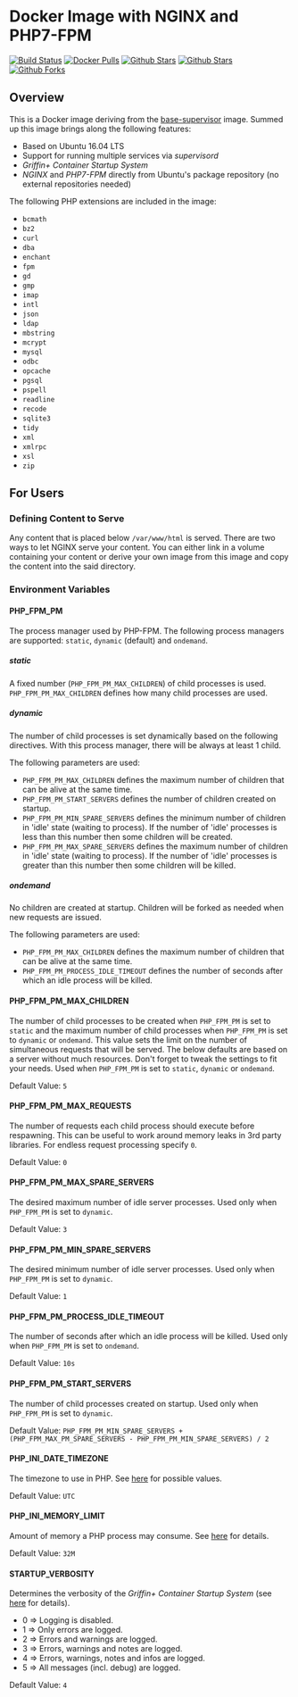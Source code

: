 # Docker Image with NGINX and PHP7-FPM

[![Build Status](https://travis-ci.org/GriffinPlus/docker-nginx-php7.svg?branch=master)](https://travis-ci.org/GriffinPlus/docker-nginx-php7) [![Docker 
Pulls](https://img.shields.io/docker/pulls/GriffinPlus/nginx-php7.svg)](https://hub.docker.com/r/GriffinPlus/nginx-php7) [![Github 
Stars](https://img.shields.io/github/stars/GriffinPlus/docker-nginx-php7.svg?label=github%20%E2%98%85)](https://github.com/GriffinPlus/docker-nginx-php7) [![Github 
Stars](https://img.shields.io/github/contributors/GriffinPlus/docker-nginx-php7.svg)](https://github.com/GriffinPlus/docker-nginx-php7) [![Github 
Forks](https://img.shields.io/github/forks/GriffinPlus/docker-nginx-php7.svg?label=github%20forks)](https://github.com/GriffinPlus/docker-nginx-php7)

## Overview
This is a Docker image deriving from the [base-supervisor](https://github.com/griffinplus/docker-base-supervisor) image. Summed up this image brings along the following features:
- Based on Ubuntu 16.04 LTS
- Support for running multiple services via *supervisord*
- *Griffin+ Container Startup System*
- *NGINX* and *PHP7-FPM* directly from Ubuntu's package repository (no external repositories needed)

The following PHP extensions are included in the image:
- `bcmath`
- `bz2`
- `curl`
- `dba`
- `enchant`
- `fpm`
- `gd`
- `gmp`
- `imap`
- `intl`
- `json`
- `ldap`
- `mbstring`
- `mcrypt`
- `mysql`
- `odbc`
- `opcache` 
- `pgsql`
- `pspell`
- `readline`
- `recode`
- `sqlite3`
- `tidy`
- `xml`
- `xmlrpc`
- `xsl`
- `zip`

## For Users

### Defining Content to Serve

Any content that is placed below `/var/www/html` is served. There are two ways to let NGINX serve your content. You can either link in a volume containing your content or derive your own image from this image and copy the content into the said directory.

### Environment Variables

#### PHP_FPM_PM

The process manager used by PHP-FPM. The following process managers are supported: `static`, `dynamic` (default) and `ondemand`.

##### static
A fixed number (`PHP_FPM_PM_MAX_CHILDREN`) of child processes is used.
`PHP_FPM_PM_MAX_CHILDREN` defines how many child processes are used.

##### dynamic
The number of child processes is set dynamically based on the following directives.
With this process manager, there will be always at least 1 child.

The following parameters are used:
- `PHP_FPM_PM_MAX_CHILDREN` defines the maximum number of children that can be alive at the same time.
- `PHP_FPM_PM_START_SERVERS` defines the number of children created on startup.
- `PHP_FPM_PM_MIN_SPARE_SERVERS` defines the minimum number of children in 'idle' state (waiting to process). If the number of 'idle' processes is less than this number then some children will be created.
- `PHP_FPM_PM_MAX_SPARE_SERVERS` defines the maximum number of children in 'idle' state (waiting to process). If the number of 'idle' processes is greater than this number then some children will be killed.
  
##### ondemand
No children are created at startup. Children will be forked as needed when new requests are issued.

The following parameters are used:
- `PHP_FPM_PM_MAX_CHILDREN` defines the maximum number of children that can be alive at the same time.
- `PHP_FPM_PM_PROCESS_IDLE_TIMEOUT` defines the number of seconds after which an idle process will be killed.

#### PHP_FPM_PM_MAX_CHILDREN

The number of child processes to be created when `PHP_FPM_PM` is set to `static` and the maximum number of child processes when `PHP_FPM_PM` is set to `dynamic` or `ondemand`. This value sets the limit on the number of simultaneous requests that will be served. The below defaults are based on a server without much resources. Don't forget to tweak the settings to fit your needs.
Used when `PHP_FPM_PM` is set to `static`, `dynamic` or `ondemand`.

Default Value: `5`

#### PHP_FPM_PM_MAX_REQUESTS

The number of requests each child process should execute before respawning. This can be useful to work around memory leaks in 3rd party libraries. For endless request processing specify `0`.

Default Value: `0`

#### PHP_FPM_PM_MAX_SPARE_SERVERS

The desired maximum number of idle server processes. Used only when `PHP_FPM_PM` is set to `dynamic`.

Default Value: `3`

#### PHP_FPM_PM_MIN_SPARE_SERVERS

The desired minimum number of idle server processes. Used only when `PHP_FPM_PM` is set to `dynamic`.

Default Value: `1`

#### PHP_FPM_PM_PROCESS_IDLE_TIMEOUT

The number of seconds after which an idle process will be killed. Used only when `PHP_FPM_PM` is set to `ondemand`.

Default Value: `10s`

#### PHP_FPM_PM_START_SERVERS

The number of child processes created on startup.
Used only when `PHP_FPM_PM` is set to `dynamic`.

Default Value: `PHP_FPM_PM_MIN_SPARE_SERVERS + (PHP_FPM_MAX_PM_SPARE_SERVERS - PHP_FPM_PM_MIN_SPARE_SERVERS) / 2`

#### PHP_INI_DATE_TIMEZONE

The timezone to use in PHP. See [here](http://php.net/manual/en/timezones.php) for possible values.

Default Value: `UTC`

#### PHP_INI_MEMORY_LIMIT

Amount of memory a PHP process may consume. See [here](http://php.net/manual/en/ini.core.php#ini.memory-limit) for details.

Default Value: `32M`

#### STARTUP_VERBOSITY

Determines the verbosity of the *Griffin+ Container Startup System* (see [here](https://github.com/griffinplus/docker-base-supervisor) for details).

- 0 => Logging is disabled.
- 1 => Only errors are logged.
- 2 => Errors and warnings are logged.
- 3 => Errors, warnings and notes are logged.
- 4 => Errors, warnings, notes and infos are logged.
- 5 => All messages (incl. debug) are logged.

Default Value: `4`
